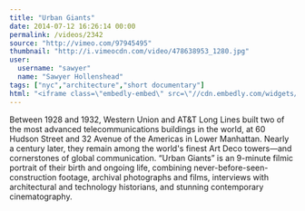 ```yaml
---
title: "Urban Giants"
date: 2014-07-12 16:26:14 00:00
permalink: /videos/2342
source: "http://vimeo.com/97945495"
thumbnail: "http://i.vimeocdn.com/video/478638953_1280.jpg"
user:
  username: "sawyer"
  name: "Sawyer Hollenshead"
tags: ["nyc","architecture","short documentary"]
html: "<iframe class=\"embedly-embed\" src=\"//cdn.embedly.com/widgets/media.html?src=http%3A%2F%2Fplayer.vimeo.com%2Fvideo%2F97945495&wmode=transparent&src_secure=1&url=http%3A%2F%2Fvimeo.com%2F97945495&image=http%3A%2F%2Fi.vimeocdn.com%2Fvideo%2F478638953_1280.jpg&key=daaebf4d9cdd46779200162d0ca86e20&type=text%2Fhtml&schema=vimeo\" width=\"1920\" height=\"1080\" scrolling=\"no\" frameborder=\"0\" allowfullscreen></iframe>"
---
```


Between 1928 and 1932, Western Union and AT&T Long Lines built two of the most advanced telecommunications buildings in the world, at 60 Hudson Street and 32 Avenue of the Americas in Lower Manhattan. Nearly a century later, they remain among the world's finest Art Deco towers—and cornerstones of global communication. “Urban Giants” is an 9-minute filmic portrait of their birth and ongoing life, combining never-before-seen-construction footage, archival photographs and films, interviews with architectural and technology historians, and stunning contemporary cinematography.